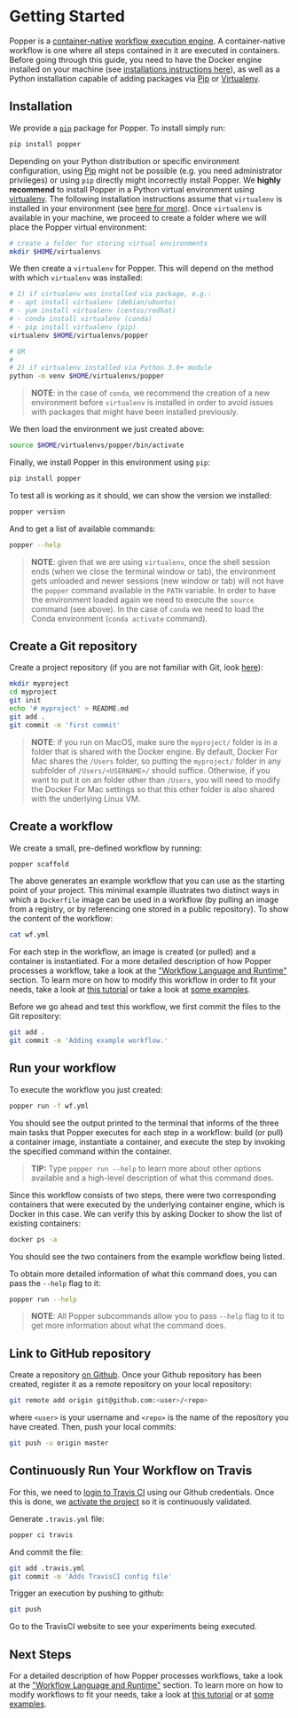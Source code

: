 # Getting Started

Popper is a [container-native][cn] [workflow execution engine][wfeng]. 
A container-native workflow is one where all steps contained in it are 
executed in containers. Before going through this guide, you need to 
have the Docker engine installed on your machine (see [installations 
instructions here][docker-install]), as well as a Python installation 
capable of adding packages via [Pip][pip] or [Virtualenv][venv].

## Installation

We provide a [`pip`][pip] package for Popper. To install simply run:

```bash
pip install popper
```

Depending on your Python distribution or specific environment
configuration, using [Pip][pip] might not be possible (e.g. you need
administrator privileges) or using `pip` directly might incorrectly
install Popper. We **highly recommend** to install Popper in a Python
virtual environment using [virtualenv][venv]. The following
installation instructions assume that `virtualenv` is installed in
your environment (see [here for more][venv-install]). Once
`virtualenv` is available in your machine, we proceed to create a
folder where we will place the Popper virtual environment:

```bash
# create a folder for storing virtual environments
mkdir $HOME/virtualenvs
```

We then create a `virtualenv` for Popper. This will depend on the 
method with which `virtualenv` was installed:

```bash
# 1) if virtualenv was installed via package, e.g.:
# - apt install virtualenv (debian/ubuntu)
# - yum install virtualenv (centos/redhat)
# - conda install virtualenv (conda)
# - pip install virtualenv (pip)
virtualenv $HOME/virtualenvs/popper

# OR
#
# 2) if virtualenv installed via Python 3.6+ module
python -m venv $HOME/virtualenvs/popper
```

> **NOTE**: in the case of `conda`, we recommend the creation of a new
> environment before `virtualenv` is installed in order to avoid
> issues with packages that might have been installed previously.

We then load the environment we just created above:

```bash
source $HOME/virtualenvs/popper/bin/activate
```

Finally, we install Popper in this environment using `pip`:

```bash
pip install popper
```

To test all is working as it should, we can show the version we
installed:

```bash
popper version
```

And to get a list of available commands:

```bash
popper --help
```

> **NOTE**: given that we are using `virtualenv`, once the shell 
session ends (when we close the terminal window or tab), the 
environment gets unloaded and newer sessions (new window or tab) will 
not have the `popper` command available in the `PATH` variable. In 
order to have the environment loaded again we need to execute the 
`source` command (see above). In the case of `conda` we need to load 
the Conda environment (`conda activate` command).

## Create a Git repository

Create a project repository (if you are not familiar with Git, look
[here](https://www.learnenough.com/git-tutorial)):

```bash
mkdir myproject
cd myproject
git init
echo '# myproject' > README.md
git add .
git commit -m 'first commit'
```

> **NOTE**: if you run on MacOS, make sure the `myproject/` folder is 
> in a folder that is shared with the Docker engine. By default, 
> Docker For Mac shares the `/Users` folder, so putting the 
> `myproject/` folder in any subfolder of `/Users/<USERNAME>/` should 
> suffice. Otherwise, if you want to put it on an folder other than 
> `/Users`, you will need to modify the Docker For Mac settings so 
> that this other folder is also shared with the underlying Linux VM.

## Create a workflow

We create a small, pre-defined workflow by running:

```bash
popper scaffold
```

The above generates an example workflow that you can use as the 
starting point of your project. This minimal example illustrates two 
distinct ways in which a `Dockerfile` image can be used in a workflow 
(by pulling an image from a registry, or by referencing one stored in 
a public repository). To show the content of the workflow:

```bash
cat wf.yml
```

For each step in the workflow, an image is created (or pulled) and a 
container is instantiated. For a more detailed description of how 
Popper processes a workflow, take a look at the ["Workflow Language 
and Runtime"](cn_workflows.md) section. To learn more on how to modify 
this workflow in order to fit your needs, take a look at [this 
tutorial][ghatut] or take a look at [some examples][ex].

Before we go ahead and test this workflow, we first commit the files 
to the Git repository:

```bash
git add .
git commit -m 'Adding example workflow.'
```

## Run your workflow

To execute the workflow you just created:

```bash
popper run -f wf.yml
```

You should see the output printed to the terminal that informs of the 
three main tasks that Popper executes for each step in a workflow: 
build (or pull) a container image, instantiate a container, and 
execute the step by invoking the specified command within the 
container.

> **TIP:** Type `popper run --help` to learn more about other options 
> available and a high-level description of what this command does.

Since this workflow consists of two steps, there were two 
corresponding containers that were executed by the underlying 
container engine, which is Docker in this case. We can verify this by 
asking Docker to show the list of existing containers:

```bash
docker ps -a
```

You should see the two containers from the example workflow being 
listed.

To obtain more detailed information of what this command does, you can pass the `--help` flag to it:

```bash
popper run --help
```

> **NOTE**: All Popper subcommands allow you to pass `--help` flag to it to get more information about what the command does.

## Link to GitHub repository

Create a repository [on Github][gh-create]. Once your Github
repository has been created, register it as a remote repository on
your local repository:

```bash
git remote add origin git@github.com:<user>/<repo>
```

where `<user>` is your username and `<repo>` is the name of the
repository you have created. Then, push your local commits:

```bash
git push -u origin master
```

## Continuously Run Your Workflow on Travis

For this, we need to [login to Travis CI][cisetup] using our Github
credentials. Once this is done, we [activate the project][ciactivate]
so it is continuously validated.

Generate `.travis.yml` file:

```bash
popper ci travis
```

And commit the file:

```bash
git add .travis.yml
git commit -m 'Adds TravisCI config file'
```

Trigger an execution by pushing to github:

```bash
git push
```


Go to the TravisCI website to see your experiments being executed.

## Next Steps

For a detailed description of how Popper processes workflows, take a 
look at the ["Workflow Language and Runtime"](cn_workflows.md) 
section. To learn more on how to modify workflows to fit your needs, 
take a look at [this tutorial][ghatut] or at [some examples][ex].

[docker-install]: https://docs.docker.com/install/
[wfeng]: https://en.wikipedia.org/wiki/Workflow_engine
[cn]: https://cloudblogs.microsoft.com/opensource/2018/04/23/5-reasons-you-should-be-doing-container-native-development/
[pip]: https://pip.pypa.io/en/stable/
[wfdocs]: gha_workflows.md
[ghatut]: https://popperized.github.io/swc-lesson/
[ex]: https://github.com/popperized/popper-examples
[gh-create]: https://help.github.com/articles/create-a-repo/
[cisetup]: https://docs.travis-ci.com/user/getting-started/#Prerequisites
[ciactivate]: https://docs.travis-ci.com/user/getting-started/#To-get-started-with-Travis-CI
[venv]: https://virtualenv.pypa.io/en/latest/
[venv-install]: https://packaging.python.org/guides/installing-using-pip-and-virtual-environments/#installing-virtualenv
